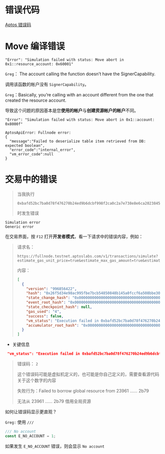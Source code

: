 # 错误代码

[Aptos 错误码](https://aptos.dev/en/build/smart-contracts/error-codes)

# Move 编译错误

```error
"Error": "Simulation failed with status: Move abort in 0x1::resource_account: 0x60001"
```

`Greg`： The account calling the function doesn’t have the SignerCapability.

调用该函数的帐户没有 `SignerCapability`。

`Greg`：Basically, you’re calling with an account different from the one that created the resource account.

导致这个问题的原因基本是您**使用的帐户**与**创建资源帐户的帐户**不同。

```error
"Error": "Simulation failed with status: Move abort in 0x1::account: 0x8000f"
```

```error
AptosApiError: Fullnode error:
{
  "message":"Failed to deserialize table item retrieved from DB: expected boolean",
  "error_code":"internal_error",
  "vm_error_code":null
}
```

# 交易中的错误

> 当我执行
>
> ```aptos
> 0xbafd52bc7ba0d78f476270b24ed9b6dcbf998f2ca0c2a7e738e8e6ca20238454::func::refresh
> ```
>
> 时发生错误

```error
Simulation error
Generic error
```

在交易界面，按 `F12` 打开**开发者模式**，看一下请求中的错误内容，例如：

> 请求名：
>
> ```aptos
> https://fullnode.testnet.aptoslabs.com/v1/transactions/simulate?estimate_gas_unit_price=true&estimate_max_gas_amount=true&estimate_prioritized_gas_unit_price=false
> ```
>
> 内容：
>
> ```json
> [
>   {
>     "version": "996856422",
>     "hash": "0x26f5d34e98ac995fbe7bcb54850848b145a0fccf6a508bbe30633db876ae4471",
>     "state_change_hash": "0x0000000000000000000000000000000000000000000000000000000000000000",
>     "event_root_hash": "0x0000000000000000000000000000000000000000000000000000000000000000",
>     "state_checkpoint_hash": null,
>     "gas_used": "4",
>     "success": false,
>     "vm_status": "Execution failed in 0xbafd52bc7ba0d78f476270b24ed9b6dcbf998f2ca0c2a7e738e8e6ca20238454::func::refresh at code offset 2\nExecution failed with status: Failed to borrow global resource from 23961d315753c2a810e1dca61ef6ce2e5f0637967a0bbc8c9f4b95aeae082b79",
>     "accumulator_root_hash": "0x0000000000000000000000000000000000000000000000000000000000000000"
>   }
> ]
> ```

- 关键信息

```json
 "vm_status": "Execution failed in 0xbafd52bc7ba0d78f476270b24ed9b6dcbf998f2ca0c2a7e738e8e6ca20238454::func::refresh at code offset 2\nExecution failed with status: Failed to borrow global resource from 23961d315753c2a810e1dca61ef6ce2e5f0637967a0bbc8c9f4b95aeae082b79",
```

> 错误码： `2`
>
> 这个错误码可能是虚拟机定义的，也可能是你自己定义的，需要查看源代码关于这个数字的内容
>
> 失败行为：Failed to borrow global resource from 23961 ...... 2b79
>
> 无法从 23961 ...... 2b79 借用全局资源

如何让错误码显示更直观？

`Greg:` 使用 `///`

```rust
/// No account
const E_NO_ACCOUNT = 1;
```

如果发生 `E_NO_ACCOUNT` 错误，则会显示 `No account`

